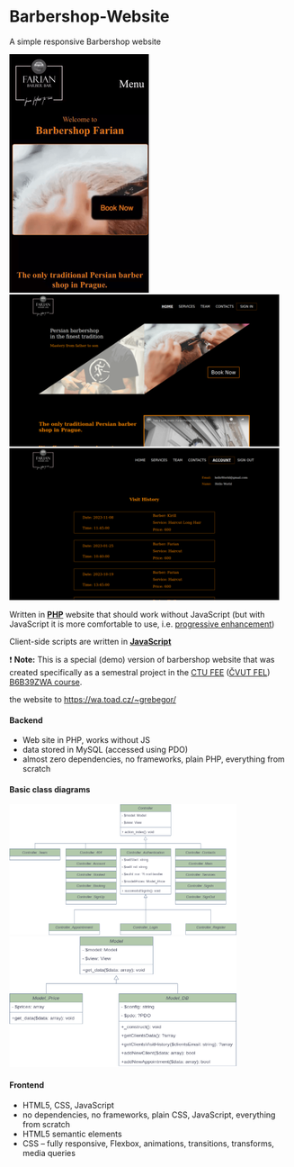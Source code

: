 # Barbershop-Website

A simple responsive Barbershop website

<img src="https://github.com/JustTheWord/Barbershop-Website/blob/media//Images/main.gif" width="248" height="424"/>

<img src="https://github.com/JustTheWord/Barbershop-Website/blob/media//Images/home_firefox.png" width="480" height="270"/>

<img src="https://github.com/JustTheWord/Barbershop-Website/blob/media//Images/account.png" width="480" height="270"/>

Written in **[PHP][php]** website that should work without JavaScript
(but with JavaScript it is more comfortable to use, i.e. [progressive enhancement][mdn-progressive-enhancement])

Client-side scripts are written in **[JavaScript][javascript]**

❗️ **Note:** This is a special (demo) version of barbershop website that was created specifically as a semestral project
in the [CTU FEE][ctu-fee] ([ČVUT FEL][cvut-fel]) [B6B39ZWA course][ctu-fee-zwa].

the website to https://wa.toad.cz/~grebegor/

#### Backend

* Web site in PHP, works without JS
* data stored in MySQL (accessed using PDO)
* almost zero dependencies, no frameworks, plain PHP, everything from scratch

#### Basic class diagrams

<img src="https://github.com/JustTheWord/Barbershop-Website/blob/media//Images/controllers.png" width="404" height="232"/>

<img src="https://github.com/JustTheWord/Barbershop-Website/blob/media//Images/models.png" width="404" height="232"/>

#### Frontend

* HTML5, CSS, JavaScript 
* no dependencies, no frameworks, plain CSS, JavaScript, everything from scratch
* HTML5 semantic elements
* CSS – fully responsive, Flexbox, animations, transitions, transforms, media queries


[PHP]: https://www.php.net/manual/en/
[JavaScript]: https://developer.mozilla.org/en-US/docs/Web/JavaScript
[mdn-progressive-enhancement]: https://developer.mozilla.org/en-US/docs/Glossary/Progressive_Enhancement

[web-dev-maskable-icons]: https://web.dev/maskable-icon/

[ctu-fee]: https://fel.cvut.cz/en/

[cvut-fel]: https://fel.cvut.cz/cz/

[ctu-fee-zwa]: https://cw.fel.cvut.cz/wiki/courses/b6b39zwa/start

[ctu-fee-zwa-semestral-project]: https://cw.fel.cvut.cz/wiki/courses/b6b39zwa/classification/semestralka
